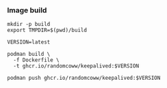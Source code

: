 ### Image build

```
mkdir -p build
export TMPDIR=$(pwd)/build

VERSION=latest

podman build \
  -f Dockerfile \
  -t ghcr.io/randomcoww/keepalived:$VERSION
```

```
podman push ghcr.io/randomcoww/keepalived:$VERSION
```